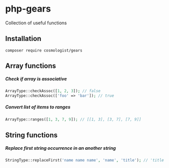 # php-gears
Collection of useful functions

## Installation
```
composer require cosmologist/gears
```

## Array functions

##### Check if array is associative
```php
ArrayType::checkAssoc([1, 2, 3]); // false
ArrayType::checkAssoc(['foo' => 'bar']); // true
```

##### Convert list of items to ranges
```php
ArrayType::ranges([1, 3, 7, 9]); // [[1, 3], [3, 7], [7, 9]]
```

## String functions
##### Replace first string occurrence in an another string
```php
StringType::replaceFirst('name name name', 'name', 'title'); // 'title name name'
```